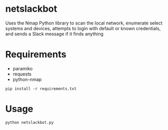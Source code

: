 # netslackbot

Uses the Nmap Python library to scan the local network, enumerate select systems and devices, attempts to login with default or known credentials, and sends a Slack message if it finds anything

# Requirements
* paramiko
* requests
* python-nmap

```
pip install -r requirements.txt
```

# Usage

```
python netslackbot.py
```